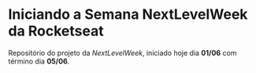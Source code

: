 # Iniciando a Semana NextLevelWeek da Rocketseat

Repositório do projeto da *NextLevelWeek*, iniciado hoje dia **01/06** com término dia **05/06**.